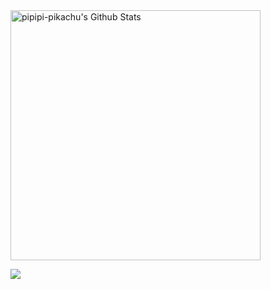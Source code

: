 <img alt="pipipi-pikachu's Github Stats" width="400" src="https://github-readme-stats.vercel.app/api?username=pa4080&show_icons=true" />

![](https://komarev.com/ghpvc/?username=pa4080&style=flat&color=7957d5)

<!---
pa4080/pa4080 is a ✨ special ✨ repository because its `README.md` (this file) appears on your GitHub profile.
You can click the Preview link to take a look at your changes.
--->
